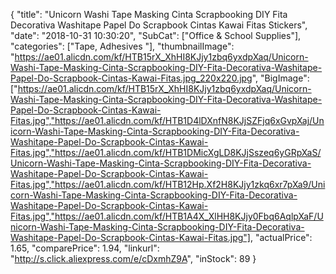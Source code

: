 {
	"title": "Unicorn Washi Tape Masking Cinta Scrapbooking DIY Fita Decorativa Washitape Papel Do Scrapbook Cintas Kawai Fitas Stickers",
	"date": "2018-10-31 10:30:20",
	"SubCat": ["Office & School Supplies"],
	"categories": ["Tape, Adhesives "],
	"thumbnailImage": "https://ae01.alicdn.com/kf/HTB15rX_XhHI8KJjy1zbq6yxdpXaq/Unicorn-Washi-Tape-Masking-Cinta-Scrapbooking-DIY-Fita-Decorativa-Washitape-Papel-Do-Scrapbook-Cintas-Kawai-Fitas.jpg_220x220.jpg",
	"BigImage": ["https://ae01.alicdn.com/kf/HTB15rX_XhHI8KJjy1zbq6yxdpXaq/Unicorn-Washi-Tape-Masking-Cinta-Scrapbooking-DIY-Fita-Decorativa-Washitape-Papel-Do-Scrapbook-Cintas-Kawai-Fitas.jpg","https://ae01.alicdn.com/kf/HTB1D4lDXnfN8KJjSZFjq6xGvpXaj/Unicorn-Washi-Tape-Masking-Cinta-Scrapbooking-DIY-Fita-Decorativa-Washitape-Papel-Do-Scrapbook-Cintas-Kawai-Fitas.jpg","https://ae01.alicdn.com/kf/HTB1DMicXgLD8KJjSszeq6yGRpXaS/Unicorn-Washi-Tape-Masking-Cinta-Scrapbooking-DIY-Fita-Decorativa-Washitape-Papel-Do-Scrapbook-Cintas-Kawai-Fitas.jpg","https://ae01.alicdn.com/kf/HTB12Hp.Xf2H8KJjy1zkq6xr7pXa9/Unicorn-Washi-Tape-Masking-Cinta-Scrapbooking-DIY-Fita-Decorativa-Washitape-Papel-Do-Scrapbook-Cintas-Kawai-Fitas.jpg","https://ae01.alicdn.com/kf/HTB1A4X_XlHH8KJjy0Fbq6AqlpXaF/Unicorn-Washi-Tape-Masking-Cinta-Scrapbooking-DIY-Fita-Decorativa-Washitape-Papel-Do-Scrapbook-Cintas-Kawai-Fitas.jpg"],
	"actualPrice": 1.65,
	"comparePrice": 1.94,
	"linkurl": "http://s.click.aliexpress.com/e/cDxmhZ9A",
	"inStock": 89
}

